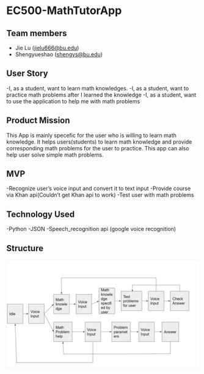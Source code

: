 # EC500-MathTutorApp
## Team members
- Jie Lu (jielu666@bu.edu)
- Shengyueshao (shengys@bu.edu)

## User Story
-I, as a student, want to learn math knowledges.
-I, as a student, want to practice math problems after I learned the knowledge
-I, as a student, want to use the application to help me with math problems

## Product Mission
This App is mainly specefic for the user who is willing to learn math knowledge. It helps users(students) to learn math knowledge and provide corresponding math problems for the user to practice. This app can also help user solve simple math problems.

## MVP
-Recognize user’s voice input and convert it to text input
-Provide course via Khan api(Couldn’t get Khan api to work)
-Test user with math problems


## Technology Used
-Python
-JSON
-Speech_recognition api (google voice recognition)

## Structure
<img src = "math/structure.png"></br>

